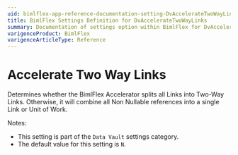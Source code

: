 ```yaml
---
uid: bimlflex-app-reference-documentation-setting-DvAccelerateTwoWayLinks
title: BimlFlex Settings Definition for DvAccelerateTwoWayLinks
summary: Documentation of settings option within BimlFlex for DvAccelerateTwoWayLinks
varigenceProduct: BimlFlex
varigenceArticleType: Reference
---
```


# Accelerate Two Way Links

Determines whether the BimlFlex Accelerator splits all Links into Two-Way Links. Otherwise, it will combine all Non Nullable references into a single Link or Unit of Work.

Notes:

* This setting is part of the `Data Vault` settings category.
* The default value for this setting is `N`.

